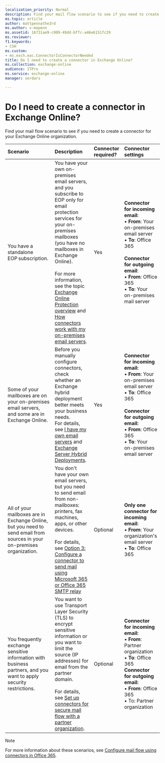 ```yaml
---
localization_priority: Normal
description: Find your mail flow scenario to see if you need to create a connector for your Exchange Online or Exchange Online Protection organization.
ms.topic: article
author: mattpennathe3rd
ms.author: v-mapenn
ms.assetid: 16731ae9-c909-49dd-bffc-a46e6151fc29
ms.reviewer: 
f1.keywords:
- CSH
ms.custom:
- ms.exch.eac.ConnectorIsConnectorNeeded
title: Do I need to create a connector in Exchange Online?
ms.collection: exchange-online
audience: ITPro
ms.service: exchange-online
manager: serdars

---
```


# Do I need to create a connector in Exchange Online?

Find your mail flow scenario to see if you need to create a connector for your Exchange Online organization.

|**Scenario**|**Description**|**Connector required?**|**Connector settings**|
|:-----|:-----|:-----|:-----|
|You have a standalone EOP subscription.|You have your own on-premises email servers, and you subscribe to EOP only for email protection services for your on-premises mailboxes (you have no mailboxes in Exchange Online). <br/><br/> For more information, see the topic [Exchange Online Protection overview](https://docs.microsoft.com/office365/securitycompliance/eop/exchange-online-protection-overview) and [How connectors work with my on-premises email servers](use-connectors-to-configure-mail-flow.md#how-connectors-work-with-my-on-premises-email-servers).|Yes|**Connector for incoming email:** <br/>• **From**: Your on-premises email server <br/>• **To**: Office 365<br/><br/> **Connector for outgoing email**: <br/>• **From**: Office 365 <br/>• **To**: Your on-premises mail server|
|Some of your mailboxes are on your on-premises email servers, and some are in Exchange Online.|Before you manually configure connectors, check whether an Exchange hybrid deployment better meets your business needs. <br/> For details, see [I have my own email servers](use-connectors-to-configure-mail-flow.md#i-have-my-own-email-servers) and [Exchange Server Hybrid Deployments](https://docs.microsoft.com/exchange/exchange-hybrid).|Yes|**Connector for incoming email:** <br/>• **From**: Your on-premises email server <br/>• **To**: Office 365<br/><br/> **Connector for outgoing email:** <br/>• **From**: Office 365 <br/>• **To**: Your on-premises email server|
|All of your mailboxes are in Exchange Online, but you need to send email from sources in your on-premises organization.|You don't have your own email servers, but you need to send email from non-mailboxes: printers, fax machines, apps, or other devices. <br/><br/> For details, see [Option 3: Configure a connector to send mail using Microsoft 365 or Office 365 SMTP relay](../how-to-set-up-a-multifunction-device-or-application-to-send-email-using-office-3.md#option-3-configure-a-connector-to-send-mail-using-microsoft-365-or-office-365-smtp-relay)|Optional|**Only one connector for incoming email:** <br/>• **From**: Your organization's email server <br/>• **To**: Office 365|
|You frequently exchange sensitive information with business partners, and you want to apply security restrictions.|You want to use Transport Layer Security (TLS) to encrypt sensitive information or you want to limit the source (IP addresses) for email from the partner domain.<br/><br/> For details, see [Set up connectors for secure mail flow with a partner organization](set-up-connectors-for-secure-mail-flow-with-a-partner.md).|Optional|**Connector for incoming email:** <br/>• **From**: Partner organization <br/>• **To**: Office 365<br/> **Connector for outgoing email:** <br/>• **From**: Office 365 <br/>• To: Partner organization|

> [!NOTE]
> For more information about these scenarios, see [Configure mail flow using connectors in Office 365](use-connectors-to-configure-mail-flow.md).
